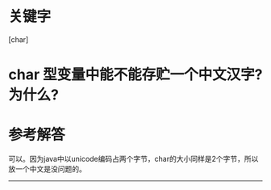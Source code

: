 # 关键字

[char]

# char 型变量中能不能存贮一个中文汉字?为什么?

# 参考解答

可以。因为java中以unicode编码占两个字节，char的大小同样是2个字节，所以放一个中文是没问题的。

---
